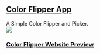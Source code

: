 ## [Color Flipper App](https://renansui.github.io/color-flipper-tsx/)

A Simple Color Flipper and Picker.</BR>
<img src="https://cdn.discordapp.com/attachments/946119540356575343/1083451948272975962/Screenshot_68.png" /> 

### [Color Flipper Website Preview](https://renansui.github.io/color-flipper-tsx/)
